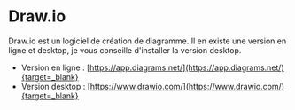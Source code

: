 # Draw.io

Draw.io est un logiciel de création de diagramme. Il en existe une version en ligne et desktop, je vous conseille d'installer la version desktop.

- Version en ligne : [https://app.diagrams.net/](https://app.diagrams.net/){target=_blank}
- Version desktop : [https://www.drawio.com/](https://www.drawio.com/){target=_blank}